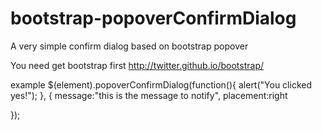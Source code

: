 bootstrap-popoverConfirmDialog
==============================
A very simple confirm dialog based on bootstrap popover


You need get bootstrap first http://twitter.github.io/bootstrap/

example
$(element).popoverConfirmDialog(function(){
  alert("You clicked yes!");
}, 
{
  message:"this is the message to notify",
  placement:right

});
